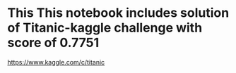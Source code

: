 # This This notebook includes solution of Titanic-kaggle challenge with score of 0.7751
https://www.kaggle.com/c/titanic

